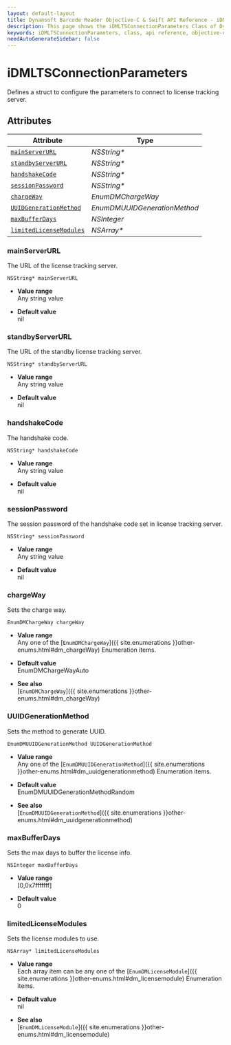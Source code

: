 ```yaml
---
layout: default-layout
title: Dynamsoft Barcode Reader Objective-C & Swift API Reference - iDMLTSConnectionParameters Class
description: This page shows the iDMLTSConnectionParameters Class of Dynamsoft Barcode Reader for iOS SDK.
keywords: iDMLTSConnectionParameters, class, api reference, objective-c, oc, swift
needAutoGenerateSidebar: false
---
```



# iDMLTSConnectionParameters

Defines a struct to configure the parameters to connect to license tracking server.  



## Attributes
    
| Attribute | Type |
|---------- | ---- |
| [`mainServerURL`](#mainserverurl) | *NSString\** |
| [`standbyServerURL`](#standbyserverurl) | *NSString\** |
| [`handshakeCode`](#handshakecode) | *NSString\** |
| [`sessionPassword`](#sessionpassword) | *NSString\** |
| [`chargeWay`](#chargeway) | *EnumDMChargeWay* |
| [`UUIDGenerationMethod`](#uuidgenerationmethod) | *EnumDMUUIDGenerationMethod* |
| [`maxBufferDays`](#maxbufferdays) | *NSInteger* |
| [`limitedLicenseModules`](#limitedlicensemodules) | *NSArray\** |


### mainServerURL

The URL of the license tracking server.

```objc
NSString* mainServerURL
```

- **Value range**   
    Any string value   
      
- **Default value**   
    nil

### standbyServerURL

The URL of the standby license tracking server.

```objc
NSString* standbyServerURL
```

- **Value range**   
    Any string value   
      
- **Default value**   
    nil

### handshakeCode

The handshake code.

```objc
NSString* handshakeCode
```

- **Value range**   
    Any string value   
      
- **Default value**   
    nil

### sessionPassword

The session password of the handshake code set in license tracking server.

```objc
NSString* sessionPassword
```

- **Value range**   
    Any string value   
      
- **Default value**   
    nil


### chargeWay

Sets the charge way.

```objc
EnumDMChargeWay chargeWay
```

- **Value range**   
    Any one of the [`EnumDMChargeWay`]({{ site.enumerations }}other-enums.html#dm_chargeWay) Enumeration items.   
      
- **Default value**   
    EnumDMChargeWayAuto   
    
- **See also**  
    [`EnumDMChargeWay`]({{ site.enumerations }}other-enums.html#dm_chargeWay)    


### UUIDGenerationMethod

Sets the method to generate UUID.

```objc
EnumDMUUIDGenerationMethod UUIDGenerationMethod
```

- **Value range**   
    Any one of the [`EnumDMUUIDGenerationMethod`]({{ site.enumerations }}other-enums.html#dm_uuidgenerationmethod) Enumeration items.   
      
- **Default value**   
    EnumDMUUIDGenerationMethodRandom   
    
- **See also**  
    [`EnumDMUUIDGenerationMethod`]({{ site.enumerations }}other-enums.html#dm_uuidgenerationmethod)    

### maxBufferDays

Sets the max days to buffer the license info.

```objc
NSInteger maxBufferDays
```

- **Value range**   
    [0,0x7fffffff]  
      
- **Default value**   
    0   
    

### limitedLicenseModules

Sets the license modules to use.

```objc
NSArray* limitedLicenseModules
```

- **Value range**   
    Each array item can be any one of the [`EnumDMLicenseModule`]({{ site.enumerations }}other-enums.html#dm_licensemodule) Enumeration items.   
      
- **Default value**   
    nil   
    
- **See also**  
    [`EnumDMLicenseModule`]({{ site.enumerations }}other-enums.html#dm_licensemodule)    

